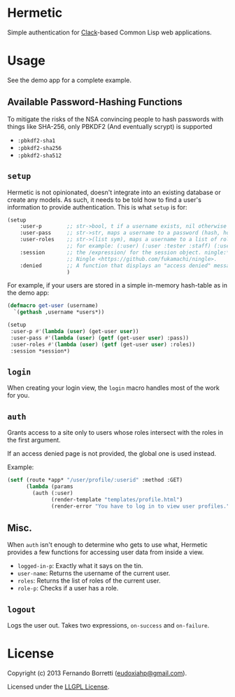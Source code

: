 # Hermetic

Simple authentication for [Clack](http://clacklisp.org/)-based Common Lisp web applications.

# Usage

See the demo app for a complete example.

## Available Password-Hashing Functions

To mitigate the risks of the NSA convincing people to hash passwords with things like SHA-256, only PBKDF2 (And eventually scrypt) is supported

* `:pbkdf2-sha1`
* `:pbkdf2-sha256`
* `:pbkdf2-sha512`

## `setup`

Hermetic is not opinionated, doesn't integrate into an existing database or create any models.
As such, it needs to be told how to find a user's information to provide authentication. This is what `setup` is for:

```lisp
(setup
    :user-p        ;; str->bool, t if a username exists, nil otherwise
    :user-pass     ;; str->str, maps a username to a password (hash, hopefully)
    :user-roles    ;; str->(list sym), maps a username to a list of roles,
                   ;; for example: (:user) (:user :tester :staff) (:user :admin)
    :session       ;; the /expression/ for the session object. ningle:*session* on
                   ;; Ningle <https://github.com/fukamachi/ningle>.
    :denied        ;; A function that displays an "access denied" message
                   )
```

For example, if your users are stored in a simple in-memory hash-table as in the demo app:

```lisp
(defmacro get-user (username)
  `(gethash ,username *users*))

(setup
 :user-p #'(lambda (user) (get-user user))
 :user-pass #'(lambda (user) (getf (get-user user) :pass))
 :user-roles #'(lambda (user) (getf (get-user user) :roles))
 :session *session*)
```

## `login`

When creating your login view, the `login` macro handles most of the work for you.

## `auth`

Grants access to a site only to users whose roles intersect with the roles in the first argument.

If an access denied page is not provided, the global one is used instead.

Example:

```lisp
(setf (route *app* "/user/profile/:userid" :method :GET)
      (lambda (params
        (auth (:user)
              (render-template "templates/profile.html")
              (render-error "You have to log in to view user profiles.")))))
```

## Misc.

When `auth` isn't enough to determine who gets to use what, Hermetic provides a few
functions for accessing user data from inside a view.

* `logged-in-p`: Exactly what it says on the tin.
* `user-name`: Returns the username of the current user.
* `roles`: Returns the list of roles of the current user.
* `role-p`: Checks if a user has a role.

## `logout`

Logs the user out. Takes two expressions, `on-success` and `on-failure`.

# License

Copyright (c) 2013 Fernando Borretti (eudoxiahp@gmail.com).

Licensed under the [LLGPL License](http://www.cliki.net/llgpl).
